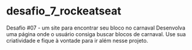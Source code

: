 # desafio_7_rockeatseat
Desafio #07 - um site para encontrar seu bloco no carnaval Desenvolva uma página onde o usuário consiga buscar blocos de carnaval. Use sua criatividade e fique à vontade para ir além nesse projeto.
